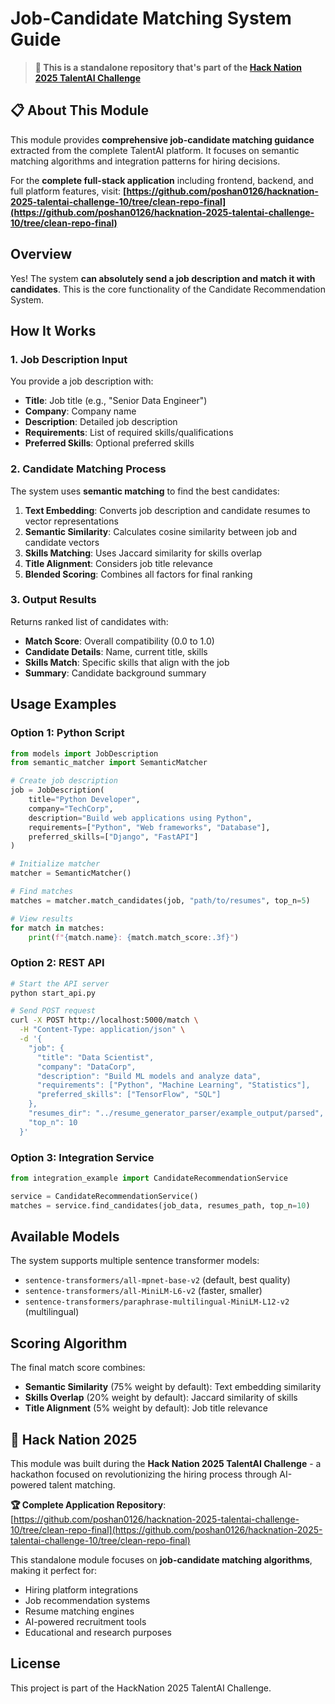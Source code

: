# Job-Candidate Matching System Guide

> **🚀 This is a standalone repository that's part of the [Hack Nation 2025 TalentAI Challenge](https://github.com/poshan0126/hacknation-2025-talentai-challenge-10/tree/clean-repo-final)**

## 📋 About This Module

This module provides **comprehensive job-candidate matching guidance** extracted from the complete TalentAI platform. It focuses on semantic matching algorithms and integration patterns for hiring decisions.

For the **complete full-stack application** including frontend, backend, and full platform features, visit:
**[https://github.com/poshan0126/hacknation-2025-talentai-challenge-10/tree/clean-repo-final](https://github.com/poshan0126/hacknation-2025-talentai-challenge-10/tree/clean-repo-final)**

## Overview

Yes! The system **can absolutely send a job description and match it with candidates**. This is the core functionality of the Candidate Recommendation System.

## How It Works

### 1. **Job Description Input**
You provide a job description with:
- **Title**: Job title (e.g., "Senior Data Engineer")
- **Company**: Company name
- **Description**: Detailed job description
- **Requirements**: List of required skills/qualifications
- **Preferred Skills**: Optional preferred skills

### 2. **Candidate Matching Process**
The system uses **semantic matching** to find the best candidates:

1. **Text Embedding**: Converts job description and candidate resumes to vector representations
2. **Semantic Similarity**: Calculates cosine similarity between job and candidate vectors
3. **Skills Matching**: Uses Jaccard similarity for skills overlap
4. **Title Alignment**: Considers job title relevance
5. **Blended Scoring**: Combines all factors for final ranking

### 3. **Output Results**
Returns ranked list of candidates with:
- **Match Score**: Overall compatibility (0.0 to 1.0)
- **Candidate Details**: Name, current title, skills
- **Skills Match**: Specific skills that align with the job
- **Summary**: Candidate background summary

## Usage Examples

### Option 1: Python Script
```python
from models import JobDescription
from semantic_matcher import SemanticMatcher

# Create job description
job = JobDescription(
    title="Python Developer",
    company="TechCorp",
    description="Build web applications using Python",
    requirements=["Python", "Web frameworks", "Database"],
    preferred_skills=["Django", "FastAPI"]
)

# Initialize matcher
matcher = SemanticMatcher()

# Find matches
matches = matcher.match_candidates(job, "path/to/resumes", top_n=5)

# View results
for match in matches:
    print(f"{match.name}: {match.match_score:.3f}")
```

### Option 2: REST API
```bash
# Start the API server
python start_api.py

# Send POST request
curl -X POST http://localhost:5000/match \
  -H "Content-Type: application/json" \
  -d '{
    "job": {
      "title": "Data Scientist",
      "company": "DataCorp",
      "description": "Build ML models and analyze data",
      "requirements": ["Python", "Machine Learning", "Statistics"],
      "preferred_skills": ["TensorFlow", "SQL"]
    },
    "resumes_dir": "../resume_generator_parser/example_output/parsed",
    "top_n": 10
  }'
```

### Option 3: Integration Service
```python
from integration_example import CandidateRecommendationService

service = CandidateRecommendationService()
matches = service.find_candidates(job_data, resumes_path, top_n=10)
```

## Available Models

The system supports multiple sentence transformer models:
- `sentence-transformers/all-mpnet-base-v2` (default, best quality)
- `sentence-transformers/all-MiniLM-L6-v2` (faster, smaller)
- `sentence-transformers/paraphrase-multilingual-MiniLM-L12-v2` (multilingual)

## Scoring Algorithm

The final match score combines:
- **Semantic Similarity** (75% weight by default): Text embedding similarity
- **Skills Overlap** (20% weight by default): Jaccard similarity of skills
- **Title Alignment** (5% weight by default): Job title relevance

## 🌟 Hack Nation 2025

This module was built during the **Hack Nation 2025 TalentAI Challenge** - a hackathon focused on revolutionizing the hiring process through AI-powered talent matching.

**🏆 Complete Application Repository**: [https://github.com/poshan0126/hacknation-2025-talentai-challenge-10/tree/clean-repo-final](https://github.com/poshan0126/hacknation-2025-talentai-challenge-10/tree/clean-repo-final)

This standalone module focuses on **job-candidate matching algorithms**, making it perfect for:
- Hiring platform integrations
- Job recommendation systems
- Resume matching engines
- AI-powered recruitment tools
- Educational and research purposes

## License

This project is part of the HackNation 2025 TalentAI Challenge.
